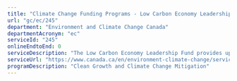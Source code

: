 ```yaml
---
title: "Climate Change Funding Programs - Low Carbon Economy Leadership Fund"
url: "gc/ec/245"
department: "Environment and Climate Change Canada"
departmentAcronym: "ec"
serviceId: "245"
onlineEndtoEnd: 0
serviceDescription: "The Low Carbon Economy Leadership Fund provides up to $1.4 billion to provinces and territories that have adopted the Pancanadian Framework. This fund helps them deliver on their commitments to reduce their GHG emissions."
serviceUrl: "https://www.canada.ca/en/environment-climate-change/services/climate-change/low-carbon-economy-fund.html"
programDescription: "Clean Growth and Climate Change Mitigation"
---
```

